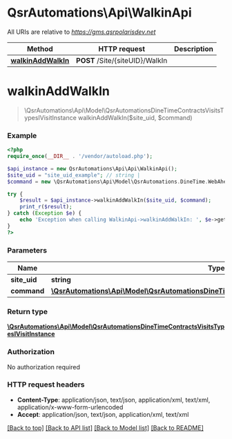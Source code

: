 # QsrAutomations\Api\WalkinApi

All URIs are relative to *https://gms.qsrpolarisdev.net*

Method | HTTP request | Description
------------- | ------------- | -------------
[**walkinAddWalkIn**](WalkinApi.md#walkinAddWalkIn) | **POST** /Site/{siteUID}/WalkIn | 


# **walkinAddWalkIn**
> \QsrAutomations\Api\Model\QsrAutomationsDineTimeContractsVisitsTypesIVisitInstance walkinAddWalkIn($site_uid, $command)



### Example
```php
<?php
require_once(__DIR__ . '/vendor/autoload.php');

$api_instance = new QsrAutomations\Api\Api\WalkinApi();
$site_uid = "site_uid_example"; // string | 
$command = new \QsrAutomations\Api\Model\QsrAutomations.DineTime.WebAhead.Commands.AddWalkinCommand(); // \QsrAutomations\Api\Model\QsrAutomationsDineTimeWebAheadCommandsAddWalkinCommand | 

try {
    $result = $api_instance->walkinAddWalkIn($site_uid, $command);
    print_r($result);
} catch (Exception $e) {
    echo 'Exception when calling WalkinApi->walkinAddWalkIn: ', $e->getMessage(), PHP_EOL;
}
?>
```

### Parameters

Name | Type | Description  | Notes
------------- | ------------- | ------------- | -------------
 **site_uid** | **string**|  |
 **command** | [**\QsrAutomations\Api\Model\QsrAutomationsDineTimeWebAheadCommandsAddWalkinCommand**](../Model/QsrAutomations.DineTime.WebAhead.Commands.AddWalkinCommand.md)|  |

### Return type

[**\QsrAutomations\Api\Model\QsrAutomationsDineTimeContractsVisitsTypesIVisitInstance**](../Model/QsrAutomationsDineTimeContractsVisitsTypesIVisitInstance.md)

### Authorization

No authorization required

### HTTP request headers

 - **Content-Type**: application/json, text/json, application/xml, text/xml, application/x-www-form-urlencoded
 - **Accept**: application/json, text/json, application/xml, text/xml

[[Back to top]](#) [[Back to API list]](../../README.md#documentation-for-api-endpoints) [[Back to Model list]](../../README.md#documentation-for-models) [[Back to README]](../../README.md)

